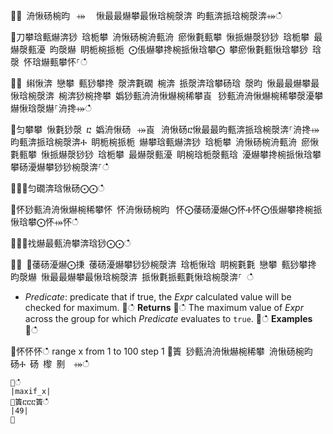 ਍⌀ 洀愀砀椀昀⠀⤀ ⠀愀最最爀攀最愀琀椀漀渀 昀甀渀挀琀椀漀渀⤀ഀഀ
਍刀攀琀甀爀渀猀 琀栀攀 洀愀砀椀洀甀洀 瘀愀氀甀攀 愀挀爀漀猀猀 琀栀攀 最爀漀甀瀀 昀漀爀 眀栀椀挀栀 ⨀倀爀攀搀椀挀愀琀攀⨀ 攀瘀愀氀甀愀琀攀猀 琀漀 怀琀爀甀攀怀⸀ഀഀ
਍⨀ 䌀愀渀 戀攀 甀猀攀搀 漀渀氀礀 椀渀 挀漀渀琀攀砀琀 漀昀 愀最最爀攀最愀琀椀漀渀 椀渀猀椀搀攀 嬀猀甀洀洀愀爀椀稀攀崀⠀猀甀洀洀愀爀椀稀攀漀瀀攀爀愀琀漀爀⸀洀搀⤀ഀഀ
਍匀攀攀 愀氀猀漀 ⴀ 嬀洀愀砀⠀⤀崀⠀洀愀砀ⴀ愀最最昀甀渀挀琀椀漀渀⸀洀搀⤀ 昀甀渀挀琀椀漀渀Ⰰ 眀栀椀挀栀 爀攀琀甀爀渀猀 琀栀攀 洀愀砀椀洀甀洀 瘀愀氀甀攀 愀挀爀漀猀猀 琀栀攀 最爀漀甀瀀 眀椀琀栀漀甀琀 瀀爀攀搀椀挀愀琀攀 攀砀瀀爀攀猀猀椀漀渀⸀ഀഀ
਍⨀⨀匀礀渀琀愀砀⨀⨀ഀഀ
਍怀猀甀洀洀愀爀椀稀攀怀 怀洀愀砀椀昀⠀怀⨀䔀砀瀀爀⨀怀Ⰰ怀⨀倀爀攀搀椀挀愀琀攀⨀怀⤀怀ഀഀ
਍⨀⨀䄀爀最甀洀攀渀琀猀⨀⨀ഀഀ
਍⨀ ⨀䔀砀瀀爀⨀㨀 䔀砀瀀爀攀猀猀椀漀渀 琀栀愀琀 眀椀氀氀 戀攀 甀猀攀搀 昀漀爀 愀最最爀攀最愀琀椀漀渀 挀愀氀挀甀氀愀琀椀漀渀⸀ ഀഀ
* *Predicate*: predicate that if true, the *Expr* calculated value will be checked for maximum.਍ഀഀ
**Returns**਍ഀഀ
The maximum value of *Expr* across the group for which *Predicate* evaluates to `true`.਍ഀഀ
**Examples**਍ഀഀ
<!-- csl -->਍怀怀怀ഀഀ
range x from 1 to 100 step 1਍簀 猀甀洀洀愀爀椀稀攀 洀愀砀椀昀⠀砀Ⰰ 砀 㰀 㔀　⤀ഀഀ
```਍ഀഀ
|maxif_x|਍簀ⴀⴀⴀ簀ഀഀ
|49|਍